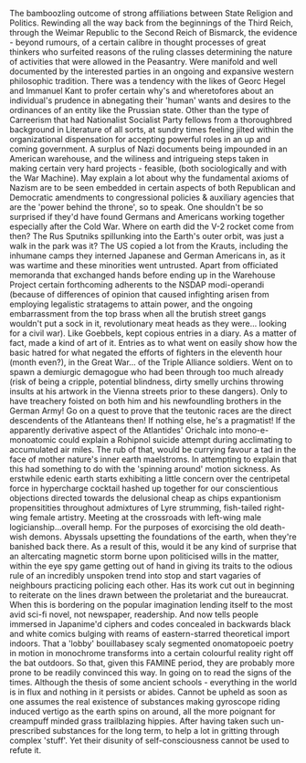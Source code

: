  The bamboozling outcome of strong affiliations between State Religion and Politics. Rewinding all the way back from the 
beginnings of the Third Reich, through the Weimar Republic to the Second Reich of Bismarck, the evidence - beyond rumours, 
of a certain calibre in thought processes of great thinkers who surfeited reasons of the ruling classes determining the 
nature of activities that were allowed in the Peasantry. Were manifold and well documented by the interested parties in an 
ongoing and expansive western philosophic tradition. There was a tendency with the likes of Georc Hegel and Immanuel Kant to 
profer certain why's and wheretofores about an individual's prudence in abnegating their 'human' wants and desires to the 
ordinances of an entity like the Prussian state.  Other than the type of Carreerism that had Nationalist Socialist Party 
fellows from a thoroughbred background in Literature of all sorts, at sundry times feeling jilted within the organizational 
dispensation for accepting powerful roles in an up and coming government. A surplus of Nazi documents being impounded in an 
American warehouse, and the wiliness and intrigueing steps taken in making certain very hard projects - feasible, (both 
sociologically and with the War Machine). May explain a lot about why the fundamental axioms of Nazism are to be seen 
embedded in certain aspects of both Republican and Democratic amendments to congressional policies & auxiliary agencies 
that are the 'power behind the throne', so to speak. One shouldn't be so surprised if they'd have found Germans and Americans 
working together especially after the Cold War. Where on earth did the V-2 rocket come from then? The Rus Sputniks 
spillunking into the Earth's outer orbit, was just a walk in the park was it? The US copied a lot from the Krauts, including 
the inhumane camps they interned Japanese and German Americans in, as it was wartime and these minorities went untrusted. 
Apart from officiated memoranda that exchanged hands before ending up in the Warehouse Project certain forthcoming adherents 
to the NSDAP modi-operandi (because of differences of opinion that caused infighting arisen from employing legalistic 
stratagems to attain power, and the ongoing embarrassment from the top brass when all the brutish street gangs wouldn't put 
a sock in it, revolutionary meat heads as they were... looking for a civil war). Like Goebbels, kept copious entries in a 
diary. As a matter of fact, made a kind of art of it. Entries as to what went on easily show how the basic hatred for what 
negated the efforts of fighters in the eleventh hour (month even?), in the Great War... of the Triple Alliance soldiers. 
Went on to spawn a demiurgic demagogue who had been through too much already (risk of being a cripple, potential blindness, 
dirty smelly urchins throwing insults at his artwork in the Vienna streets prior to these dangers). Only to have treachery 
foisted on both him and his newfoundling brothers in the German Army! Go on a quest to prove that the teutonic races are the direct descendents of the Atlanteans then! If nothing else, he's a pragmatist! If the apparently derivative aspect of the Atlantides' Orichalc into mono-e-monoatomic could explain a Rohipnol suicide attempt during acclimating to accumulated air miles. The rub of that, would be currying favour a tad in the face of mother nature's inner earth maelstroms. In attempting to explain that this had something to do with the 'spinning around' motion sickness. As erstwhile edenic earth starts exhibiting a little concern over the centripetal force in hypercharge cocktail hashed up together for our conscientious objections directed towards the delusional 
cheap as chips expantionism propensitities throughout admixtures of Lyre strumming, fish-tailed right-wing female artistry. Meeting at the crossroads with left-wing male logicianship...overall hemp. For the purposes of exorcising the old death-wish demons. Abyssals upsetting the foundations of the earth, when they're banished back there. As a result of this, would it be any kind 
of surprise that an altercating magnetic storm borne upon politicised wills in the matter, within the eye spy game getting out of hand in giving its traits to the odious rule of an incredibly unspoken trend into stop and start vagaries of neighbours practicing policing each other. Has its work cut out in beginning to reiterate on the lines drawn between the proletariat and the bureaucrat. When this is bordering on the popular imagination lending itself to the most avid sci-fi novel, not newspaper, readership. And now tells people immersed in Japanime'd ciphers and codes concealed in backwards black and white comics bulging with reams of eastern-starred theoretical import indoors. That a 'lobby' bouillabasey scaly segmented onomatopoeic poetry in motion in monochrome transforms into a certain colourful reality right off the bat outdoors. So that, given this FAMINE period, they are probably more prone to be readily convinced this way. In going on to read the signs of the times. Although the thesis of some ancient schools - everything in the world is in flux and nothing in it persists or abides. Cannot be upheld as soon as one assumes the real existence of substances making gyroscope riding induced vertigo as the earth spins on around, all the more poignant for creampuff minded grass trailblazing hippies. After having taken such un-prescribed substances for the long term, to help a lot in gritting through complex 'stuff'. Yet their disunity of self-consciousness cannot be used to refute it.